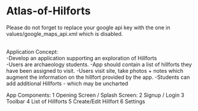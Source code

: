 # Atlas-of-Hilforts

Please do not forget to replace your google api key with the one in values/google_maps_api.xml which is disabled.

<br>Application Concept:
<br>-Develop an application supporting an exploration
of Hillforts
<br>-Users are archaeology students.
-App should contain a list of hillforts they have
been assigned to visit.
-Users visit site, take photos + notes which
augment the information on the hillfort provided by
the app.
-Students can add additional Hillforts - which may
be uncharted


App Components:
1 Opening Screen / Splash Screen:
2 Signup / Login
3 Toolbar
4 List of Hillforts
5 Create/Edit Hillfort
6 Settings
